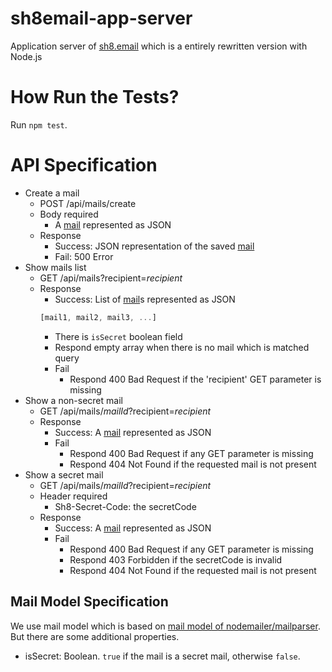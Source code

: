 # sh8email-app-server

Application server of [sh8.email](https://sh8.email) which is a entirely rewritten version with Node.js

# How Run the Tests?

Run `npm test`.

# API Specification

- Create a mail
  - POST /api/mails/create
  - Body required
    - A [mail](#mail-model-specification) represented as JSON
  - Response
    - Success: JSON representation of the saved [mail](#mail-model-specification)
    - Fail: 500 Error
- Show mails list
  - GET /api/mails?recipient=*recipient*
  - Response
    - Success: List of [mail](#mail-model-specification)s represented as JSON
    ```javascript
    [mail1, mail2, mail3, ...]
    ```
      - There is `isSecret` boolean field
      - Respond empty array when there is no mail which is matched query
    - Fail
      - Respond 400 Bad Request if the 'recipient' GET parameter is missing
- Show a non-secret mail
  - GET /api/mails/*mailId*?recipient=*recipient*
  - Response
    - Success: A [mail](#mail-model-specification) represented as JSON
    - Fail
      - Respond 400 Bad Request if any GET parameter is missing
      - Respond 404 Not Found if the requested mail is not present
- Show a secret mail
  - GET /api/mails/*mailId*?recipient=*recipient*
  - Header required
    - Sh8-Secret-Code: the secretCode
  - Response
    - Success: A [mail](#mail-model-specification) represented as JSON
    - Fail
      - Respond 400 Bad Request if any GET parameter is missing
      - Respond 403 Forbidden if the secretCode is invalid
      - Respond 404 Not Found if the requested mail is not present

## Mail Model Specification

We use mail model which is based on [mail model of nodemailer/mailparser](https://github.com/nodemailer/mailparser#mail-object).
But there are some additional properties.
- isSecret: Boolean. `true` if the mail is a secret mail, otherwise `false`.
